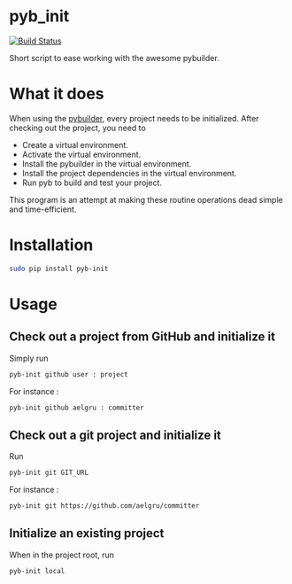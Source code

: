 pyb_init
========

[![Build Status](https://travis-ci.org/mriehl/pyb_init.png?branch=master)](https://travis-ci.org/mriehl/pyb_init)

Short script to ease working with the awesome pybuilder.

# What it does
When using the [pybuilder](http://pybuilder.github.com), every project needs to be initialized.
After checking out the project, you need to
 - Create a virtual environment.
 - Activate the virtual environment.
 - Install the pybuilder in the virtual environment.
 - Install the project dependencies in the virtual environment.
 - Run pyb to build and test your project.

This program is an attempt at making these routine operations dead simple and time-efficient.

# Installation
```bash
sudo pip install pyb-init
```
# Usage

## Check out a project from GitHub and initialize it
Simply run 
```bash
pyb-init github user : project
```
For instance : 
```bash
pyb-init github aelgru : committer
```

## Check out a git project and initialize it
Run 
```bash
pyb-init git GIT_URL
```
For instance : 
```bash
pyb-init git https://github.com/aelgru/committer
```

## Initialize an existing project
When in the project root, run 
```bash
pyb-init local
```

